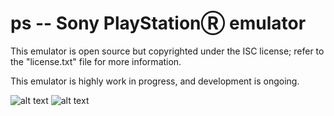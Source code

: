 # ps -- Sony PlayStationⓇ emulator

This emulator is open source but copyrighted under the ISC license; refer to
the "license.txt" file for more information.

This emulator is highly work in progress, and development is ongoing.

![alt text](https://i.imgur.com/jluWdsw.png "Stage I of BIOS bootup")
![alt text](https://i.imgur.com/kFwLJgD.png "Stage II of BIOS bootup")
